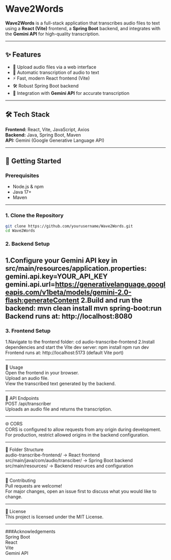 # Wave2Words

**Wave2Words** is a full-stack application that transcribes audio files to text using a **React (Vite)** frontend, a **Spring Boot** backend, and integrates with the **Gemini API** for high-quality transcription.

---

## ✨ Features
- 🎤 Upload audio files via a web interface  
- 📝 Automatic transcription of audio to text  
- ⚡ Fast, modern React frontend (Vite)  
- 🛠️ Robust Spring Boot backend  
- 🤖 Integration with **Gemini API** for accurate transcription  

---

## 🛠 Tech Stack
**Frontend:** React, Vite, JavaScript, Axios  
**Backend:** Java, Spring Boot, Maven  
**API:** Gemini (Google Generative Language API)  

---

## 🚀 Getting Started

### **Prerequisites**
- Node.js & npm  
- Java 17+  
- Maven  

---

### **1. Clone the Repository**
```bash
git clone https://github.com/yourusername/Wave2Words.git
cd Wave2Words
```
### 2. Backend Setup  
  1.Configure your Gemini API key in src/main/resources/application.properties:
    gemini.api.key=YOUR_API_KEY
    gemini.api.url=https://generativelanguage.googleapis.com/v1beta/models/gemini-2.0-flash:generateContent
  2.Build and run the backend:
    mvn clean install
    mvn spring-boot:run
Backend runs at: http://localhost:8080
---

### 3. Frontend Setup
  1.Navigate to the frontend folder:
  cd audio-transcribe-frontend
  2.Install dependencies and start the Vite dev server:
  npm install
  npm run dev
Frontend runs at: http://localhost:5173 (default Vite port)

---

📌 Usage  
Open the frontend in your browser.  
Upload an audio file.  
View the transcribed text generated by the backend.  

---

📡 API Endpoints  
POST /api/transcriber  
Uploads an audio file and returns the transcription.  

---

🌐 CORS  
CORS is configured to allow requests from any origin during development.  
For production, restrict allowed origins in the backend configuration.  

---

📂 Folder Structure  
audio-transcribe-frontend/   → React frontend  
src/main/java/com/audio/transciber/  → Spring Boot backend  
src/main/resources/          → Backend resources and configuration  

---

🤝 Contributing  
Pull requests are welcome!  
For major changes, open an issue first to discuss what you would like to change.

---

📜 License  
This project is licensed under the MIT License.

--- 
###Acknowledgements  
Spring Boot  
React  
Vite  
Gemini API  

